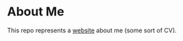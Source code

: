 # About Me

This repo represents a [website](https://sibprogrammer.github.io/) about me (some sort of CV).
